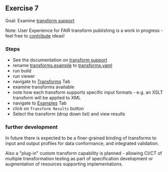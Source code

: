 ## Exercise 7

Goal: Examine [transform support](https://ogcincubator.github.io/bblocks-docs/create/transforms)

Note: User Experience for FAIR transform publishing is a work in progress - feel free to [contribute](https://github.com/ogcincubator/bblocks-tutorial/issues) ideas!

### Steps
- See the documentation on [transform support](https://ogcincubator.github.io/bblocks-docs/create/transforms)
- rename [transforms.example](context.example) to [transforms.yaml](context.jsonld)
- run build
- run viewer
- navigate to [Transforms](/bblock/ogc.bbr.tutorial.exercise7/transforms) Tab
- examine transforms available
- note how each transform supports specific input formats - e.g. an XSLT transform will be applied to XML
- navigate to [Examples](/bblock/ogc.bbr.tutorial.exercise7/examples) Tab
- click on `Transform Results` button
- Select the transform (drop down list) and view results

### further development

In future there is expected to be a finer-grained binding of transforms to input and output profiles for data conformance, and integrated validation.

Also a "plug-in" custom transform capability is planned - allowing CI/CT of multiple transformation testing as part of specification development or augmentation of resources supporting implementations.

